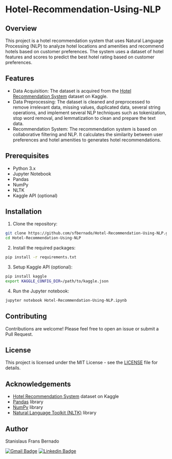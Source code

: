 # Hotel-Recommendation-Using-NLP

## Overview

This project is a hotel recommendation system that uses Natural Language Processing (NLP) to analyze hotel locations and amenities and recommend hotels based on customer preferences. The system uses a dataset of hotel features and scores to predict the best hotel rating based on customer preferences.

## Features

- Data Acquisition: The dataset is acquired from the [Hotel Recommendation System](https://www.kaggle.com/datasets/jiashenliu/515k-hotel-reviews-data-in-europe) dataset on Kaggle.
- Data Preprocessing: The dataset is cleaned and preprocessed to remove irrelevant data, missing values, duplicated data, several string operations, and implement several NLP techniques such as tokenization, stop word removal, and lemmatization to clean and prepare the text data.
- Recommendation System: The recommendation system is based on collaborative filtering and NLP. It calculates the similarity between user preferences and hotel amenities to generates hotel recommendations.

## Prerequisites

- Python 3.x
- Jupyter Notebook
- Pandas
- NumPy
- NLTK
- Kaggle API (optional)

## Installation

1. Clone the repository:
```bash
git clone https://github.com/sfbernado/Hotel-Recommendation-Using-NLP.git
cd Hotel-Recommendation-Using-NLP
```

2. Install the required packages:
```bash
pip install -r requirements.txt
```

3. Setup Kaggle API (optional):
```bash
pip install kaggle
export KAGGLE_CONFIG_DIR=/path/to/kaggle.json
```

4. Run the Jupyter notebook:
```bash
jupyter notebook Hotel-Recommendation-Using-NLP.ipynb
```

## Contributing

Contributions are welcome! Please feel free to open an issue or submit a Pull Request.

## License

This project is licensed under the MIT License - see the [LICENSE](LICENSE) file for details.

## Acknowledgements

- [Hotel Recommendation System](https://www.kaggle.com/datasets/jiashenliu/515k-hotel-reviews-data-in-europe) dataset on Kaggle
- [Pandas](https://pandas.pydata.org/) library
- [NumPy](https://numpy.org/) library
- [Natural Language Toolkit (NLTK)](https://www.nltk.org/) library

## Author

Stanislaus Frans Bernado

[![Gmail Badge](https://img.shields.io/badge/-stanislausfb@gmail.com-c14438?style=flat&logo=Gmail&logoColor=white)](mailto:stanislausfb@gmail.com "Connect via Email")
[![Linkedin Badge](https://img.shields.io/badge/-Stanislaus%20Frans%20Bernado-0072b1?style=flat&logo=Linkedin&logoColor=white)](https://www.linkedin.com/in/stanislausfb/ "Connect on LinkedIn")

